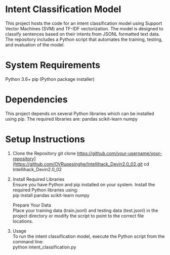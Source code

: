 # Intent Classification Model
This project hosts the code for an intent classification model using Support Vector Machines (SVM) and TF-IDF vectorization. The model is designed to classify sentences based on their intents from JSONL formatted text data. The repository includes a Python script that automates the training, testing, and evaluation of the model.

# System Requirements
Python 3.6+
pip (Python package installer)

# Dependencies
This project depends on several Python libraries which can be installed using pip. The required libraries are:
  pandas
  scikit-learn
  numpy
# Setup Instructions
1. Clone the Repository
  git clone https://github.com/your-username/your-repository](https://github.com/OVRupesinghe/Intellihack_Devin2.0_02.git
cd Intellihack_Devin2.0_02

2. Install Required Libraries<br>
  Ensure you have Python and pip installed on your system. Install the required Python libraries using:<br>
 	 pip install pandas scikit-learn numpy</p>
  Prepare Your Data<br>
    Place your training data (train.jsonl) and testing data (test.jsonl) in the project directory or modify the script to point to the correct file locations.
   
3. Usage<br>
  To run the intent classification model, execute the Python script from the command line:<br>
  python intent_classification.py

